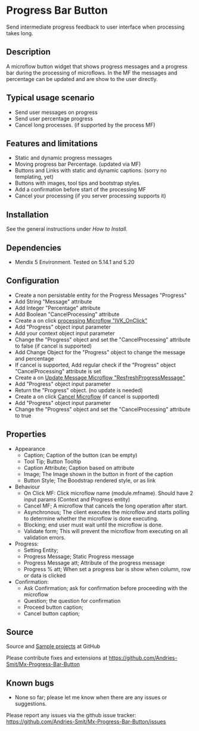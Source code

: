 # Progress Bar Button

Send intermediate progress feedback to user interface when processing takes long.

## Description

A microflow button widget that shows progress messages and a progress bar during the  processing of microflows. In the MF the messages and percentage can be updated and are show to the user directly.

## Typical usage scenario

* Send user messages on progress
* Send user percentage progress
* Cancel long processes. (if supported by the process MF)

## Features and limitations

* Static and dynamic progress messages
* Moving progress bar Percentage. (updated via MF) 
* Buttons and Links with static and dynamic captions. (sorry no templating, yet)
* Buttons with images, tool tips and bootstrap styles.
* Add a confirmation before start of the processing MF
* Cancel your processing (if you server processing supports it)

## Installation

See the general instructions under _How to Install._

## Dependencies

* Mendix 5 Environment. Tested on 5.14.1 and 5.20


## Configuration

* Create a non persistable entity for the Progress Messages "Progress"
 * Add String "Message" attribute
 * Add Integer "Percentage" attribute
 * Add Boolean "CancelProcessing" attribute
* Create a on click [processing Microflow "IVK_OnClick"](https://modelshare.mendix.com/models/63362fac-3e0e-4dfa-9d76-5d290c9a441e/progress-bar-on-click)
 * Add "Progress" object input parameter
 * Add your context object input parameter
 * Change the "Progress" object and set the "CancelProcessing" attribute to false (if cancel is supported)
 * Add Change Object for the "Progress" object to change the message and percentage
 * If cancel is supported, Add regular check  if the "Progress" object "CancelProcessing" attribute is set
* Create a on [Update Message Microflow "ResfreshProgressMessage"](https://modelshare.mendix.com/models/29086e36-69e9-47c3-a3f4-090cbdb8cf06/progress-bar-resfresh-progress-message)
 * Add "Progress" object input parameter
 * Return the "Progress" object. (no update is needed)
* Create a on click [Cancel Microflow](https://modelshare.mendix.com/models/4674e539-e58d-4469-957b-25080140c8b6/progress-bar-cancel-progress) (if cancel is supported)
 * Add "Progress" object input parameter
 * Change the "Progress" object and set the "CancelProcessing" attribute to true

## Properties

* Appearance
  * Caption; Caption of the button (can be empty)
  * Tool Tip; Button Tooltip
  * Caption Attribute; Caption based on attribute
  * Image; The Image shown in the button in front of the caption
  * Button Style; The Boodstrap rendered style, or as link
* Behaviour
  * On Click MF: Click microflow name (module.mfname). Should have 2 input params (Context and Progress entity)
  * Cancel MF; A microflow that cancels the long operation after start.
  * Asynchronous; The client executes the microflow and starts polling to determine whether the microflow is done executing.
  * Blocking; end user must wait until the microflow is done.
  * Validate form; This will prevent the microflow from executing on all validation errors.
* Progress:
  * Setting Entity;
  * Progress Message; Static Progress message
  * Progress Message att; Attribute of the progress message
  * Progress % att; When set a progress bar is show when column, row or data is clicked
* Confirmation:
  * Ask Confirmation; ask for confirmation before proceeding with the microflow
  * Question; the question for confirmation
  * Proceed button caption;
  * Cancel button caption;

## Source

Source and [Sample projects](https://github.com/Andries-Smit/Mx-Progress-Bar-Button/tree/master/test) at GitHub

Please contribute fixes and extensions at
https://github.com/Andries-Smit/Mx-Progress-Bar-Button


## Known bugs

* None so far; please let me know when there are any issues or suggestions.

Please report any issues via the github issue tracker:
https://github.com/Andries-Smit/Mx-Progress-Bar-Button/issues
